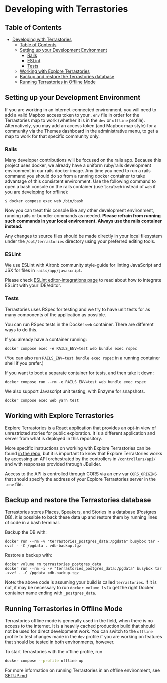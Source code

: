 # Developing with Terrastories

## Table of Contents

- [Developing with Terrastories](#developing-with-terrastories)
  - [Table of Contents](#table-of-contents)
  - [Setting up your Development Environment](#setting-up-your-development-environment)
    - [Rails](#rails)
    - [ESLint](#eslint)
    - [Tests](#tests)
  - [Working with Explore Terrastories](#working-with-explore-terrastories)
  - [Backup and restore the Terrastories database](#backup-and-restore-the-terrastories-database)
  - [Running Terrastories in Offline Mode](#running-terrastories-in-offline-mode)

## Setting up your Development Environment

If you are working in an internet-connected environment, you will need to add a valid Mapbox access token to your `.env` file in order for the Terrastories map to work (whether it is in the `dev` or `offline` profile). Alternatively, you may add an access token (and Mapbox map style) for a community via the Themes dashboard in the administrative menu, to get a map to work for that specific community only.

### Rails

Many developer contributions will be focused on the rails app. Because this project uses
docker, we already have a uniform ruby/rails development environment in our rails docker
image. Any time you need to run a rails command you should do so from a running docker
container to take advantage of this consistent environment. Use the following command to
open a bash console on the rails container (use `localweb` instead of `web` if you are developing for offline):

```
$ docker compose exec web /bin/bash
```

Now you can treat this console like any other development environment, running rails or
bundler commands as needed. **Please refrain from running such commands in your local
environment. Always use the rails container instead.**

Any changes to source files should be made directly in your local filesystem under the
`/opt/terrastories` directory using your preferred editing tools.

### ESLint

We use ESLint with Airbnb community style-guide for linting JavaScript and JSX for files in `rails/app/javascript`.

Please check [ESLint editor-integrations page](https://eslint.org/docs/user-guide/integrations#editors) to read about how to integrate ESLint with your IDE/editor.

### Tests

Terrastories uses RSpec for testing and we try to have unit tests for as many components of the application as possible. 

You can run RSpec tests in the Docker `web` container. There are different ways to do this.

If you already have a container running:

```
docker compose exec -e RAILS_ENV=test web bundle exec rspec
```

(You can also run `RAILS_ENV=test bundle exec rspec` in a running container shell if you prefer.)

If you want to boot a separate container for tests, and then take it down:

```
docker compose run --rm -e RAILS_ENV=test web bundle exec rspec
``` 

We also support Javascript unit testing, with Enzyme for snapshots.

```
docker compose exec web yarn test
```

## Working with Explore Terrastories

Explore Terrastories is a React application that provides an opt-in view of unrestricted stories for public exploration. It is a different application and server from what is deployed in this repository. 

More specific instructions on working with Explore Terrastories can be found [in the repo](https://github.com/terrastories/explore-terrastories), but it is important to know that Explore Terrastories works by accessing an API orchestrated by the controllers in `/controllers/api/` and with responses provided through JBuilder. 

Access to the API is controlled through CORS via an env var `CORS_ORIGINS` that should specify the address of your Explore Terrastories server in the `.env` file.
## Backup and restore the Terrastories database

Terrastories stores Places, Speakers, and Stories in a database (Postgres DB). it is possible to back these data up and restore them by running lines of code in a bash terminal.

Backup the DB with:

```
docker run --rm -v "terrastories_postgres_data:/pgdata" busybox tar -cvzf - -C /pgdata . >db-backup.tgz
```

Restore a backup with:

```
docker volume rm terrastories_postgres_data
docker run --rm -i -v "terrastories_postgres_data:/pgdata" busybox tar -xvzf - -C /pgdata <db-backup.tgz
```


Note: the above code is assuming your build is called `terrastories`. If it is not, it may be necessary to run `docker volume ls` to get the right Docker container name ending with `_postgres_data`.

## Running Terrastories in Offline Mode

Terrastories offline mode is generally used in the field, when there is no access to the internet. It is a heavily cached production build that should not be used for direct development work. You can switch to the `offline` profile to test changes made in the `dev` profile if you are working on features that should be tested in both environments, however.

To start Terrastories with the offline profile, run

```bash
docker compose --profile offline up
```

For more information on running Terrastories in an offline environment, see [SETUP.md](SETUP.md#setup-for-offline)

